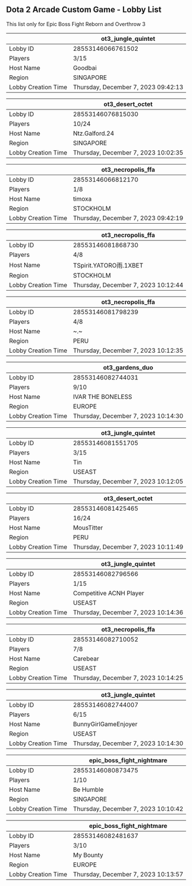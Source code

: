 ## Dota 2 Arcade Custom Game - Lobby List

This list only for Epic Boss Fight Reborn and Overthrow 3

|  | ot3_jungle_quintet |
| ------ | ------ |
| Lobby ID | 28553146066761502 |
| Players | 3/15 |
| Host Name | Goodbai |
| Region | SINGAPORE |
| Lobby Creation Time | Thursday, December 7, 2023 09:42:13 |


|  | ot3_desert_octet |
| ------ | ------ |
| Lobby ID | 28553146076815030 |
| Players | 10/24 |
| Host Name | Ntz.Galford.24 |
| Region | SINGAPORE |
| Lobby Creation Time | Thursday, December 7, 2023 10:02:35 |


|  | ot3_necropolis_ffa |
| ------ | ------ |
| Lobby ID | 28553146066812170 |
| Players | 1/8 |
| Host Name | timoxa |
| Region | STOCKHOLM |
| Lobby Creation Time | Thursday, December 7, 2023 09:42:19 |


|  | ot3_necropolis_ffa |
| ------ | ------ |
| Lobby ID | 28553146081868730 |
| Players | 4/8 |
| Host Name | TSpirit.YATORO雨.1XBET |
| Region | STOCKHOLM |
| Lobby Creation Time | Thursday, December 7, 2023 10:12:44 |


|  | ot3_necropolis_ffa |
| ------ | ------ |
| Lobby ID | 28553146081798239 |
| Players | 4/8 |
| Host Name | ~.~ |
| Region | PERU |
| Lobby Creation Time | Thursday, December 7, 2023 10:12:35 |


|  | ot3_gardens_duo |
| ------ | ------ |
| Lobby ID | 28553146082744031 |
| Players | 9/10 |
| Host Name | IVAR THE BONELESS |
| Region | EUROPE |
| Lobby Creation Time | Thursday, December 7, 2023 10:14:30 |


|  | ot3_jungle_quintet |
| ------ | ------ |
| Lobby ID | 28553146081551705 |
| Players | 3/15 |
| Host Name | Tin |
| Region | USEAST |
| Lobby Creation Time | Thursday, December 7, 2023 10:12:05 |


|  | ot3_desert_octet |
| ------ | ------ |
| Lobby ID | 28553146081425465 |
| Players | 16/24 |
| Host Name | MousTitter |
| Region | PERU |
| Lobby Creation Time | Thursday, December 7, 2023 10:11:49 |


|  | ot3_jungle_quintet |
| ------ | ------ |
| Lobby ID | 28553146082796566 |
| Players | 1/15 |
| Host Name | Competitive ACNH Player |
| Region | USEAST |
| Lobby Creation Time | Thursday, December 7, 2023 10:14:36 |


|  | ot3_necropolis_ffa |
| ------ | ------ |
| Lobby ID | 28553146082710052 |
| Players | 7/8 |
| Host Name | Carebear |
| Region | USEAST |
| Lobby Creation Time | Thursday, December 7, 2023 10:14:25 |


|  | ot3_jungle_quintet |
| ------ | ------ |
| Lobby ID | 28553146082744007 |
| Players | 6/15 |
| Host Name | BunnyGirlGameEnjoyer |
| Region | USEAST |
| Lobby Creation Time | Thursday, December 7, 2023 10:14:30 |


|  | epic_boss_fight_nightmare |
| ------ | ------ |
| Lobby ID | 28553146080873475 |
| Players | 1/10 |
| Host Name | Be Humble |
| Region | SINGAPORE |
| Lobby Creation Time | Thursday, December 7, 2023 10:10:42 |


|  | epic_boss_fight_nightmare |
| ------ | ------ |
| Lobby ID | 28553146082481637 |
| Players | 3/10 |
| Host Name | My Bounty |
| Region | EUROPE |
| Lobby Creation Time | Thursday, December 7, 2023 10:13:57 |


